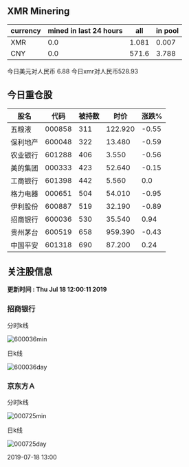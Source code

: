 ## XMR Minering

|currency|mined in last 24 hours|all|in pool|
|---|---|---|---|
|XMR|0.0|1.081|0.007|
|CNY|0.0|571.6|3.788|

今日美元对人民币 6.88	今日xmr对人民币528.93


## 今日重仓股 

|股名|代码|被持数|时价|涨跌%|
|---|---|---|---|---|
|五粮液|000858|311|122.920|-0.55|
|保利地产|600048|322|13.480|-0.59|
|农业银行|601288|406|3.550|-0.56|
|美的集团|000333|423|52.640|-0.15|
|工商银行|601398|442|5.560|0.0|
|格力电器|000651|504|54.010|-0.95|
|伊利股份|600887|519|32.190|-0.89|
|招商银行|600036|530|35.540|0.94|
|贵州茅台|600519|658|959.390|-0.43|
|中国平安|601318|690|87.200|0.24|

## 关注股信息
**更新时间 : Thu Jul 18 12:00:11 2019**
### 招商银行 
分时k线

![600036min](http://image.sinajs.cn/newchart/min/n/sh600036.gif)

日k线

![600036day](http://image.sinajs.cn/newchart/daily/n/sh600036.gif)

### 京东方Ａ 
分时k线

![000725min](http://image.sinajs.cn/newchart/min/n/sz000725.gif)

日k线

![000725day](http://image.sinajs.cn/newchart/daily/n/sz000725.gif)

2019-07-18 13:00